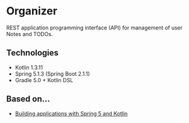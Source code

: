 # Organizer

REST application programming interface (API) for management of user Notes and TODOs.

## Technologies

* Kotlin 1.3.11
* Spring 5.1.3 (Spring Boot 2.1.1)
* Gradle 5.0 + Kotlin DSL

## Based on...
* [Building applications with Spring 5 and Kotlin](https://www.packtpub.com/application-development/building-applications-spring-5-and-kotlin)
